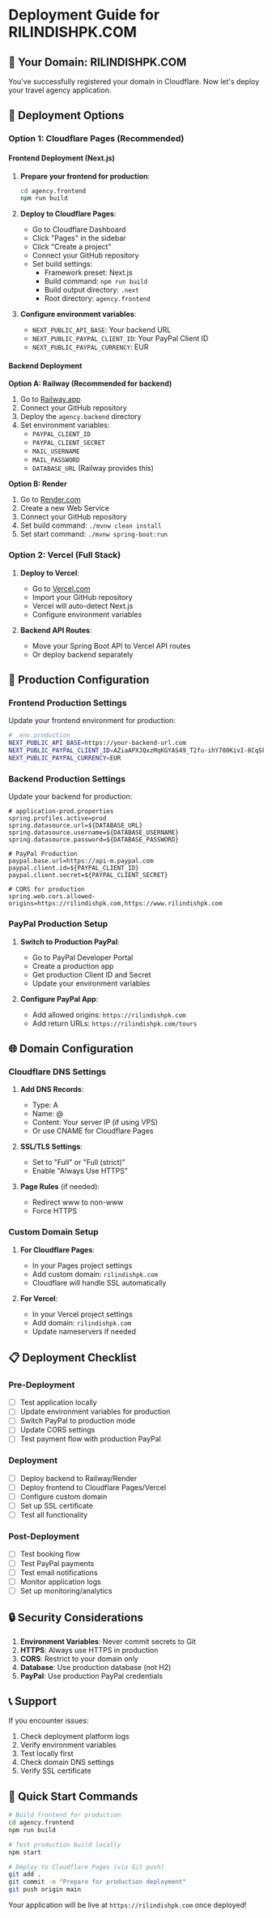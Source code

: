 # Deployment Guide for RILINDISHPK.COM

## 🎯 **Your Domain: RILINDISHPK.COM**

You've successfully registered your domain in Cloudflare. Now let's deploy your travel agency application.

## 🚀 **Deployment Options**

### **Option 1: Cloudflare Pages (Recommended)**

#### **Frontend Deployment (Next.js)**

1. **Prepare your frontend for production**:
   ```bash
   cd agency.frontend
   npm run build
   ```

2. **Deploy to Cloudflare Pages**:
   - Go to Cloudflare Dashboard
   - Click "Pages" in the sidebar
   - Click "Create a project"
   - Connect your GitHub repository
   - Set build settings:
     - Framework preset: Next.js
     - Build command: `npm run build`
     - Build output directory: `.next`
     - Root directory: `agency.frontend`

3. **Configure environment variables**:
   - `NEXT_PUBLIC_API_BASE`: Your backend URL
   - `NEXT_PUBLIC_PAYPAL_CLIENT_ID`: Your PayPal Client ID
   - `NEXT_PUBLIC_PAYPAL_CURRENCY`: EUR

#### **Backend Deployment**

**Option A: Railway (Recommended for backend)**
1. Go to [Railway.app](https://railway.app/)
2. Connect your GitHub repository
3. Deploy the `agency.backend` directory
4. Set environment variables:
   - `PAYPAL_CLIENT_ID`
   - `PAYPAL_CLIENT_SECRET`
   - `MAIL_USERNAME`
   - `MAIL_PASSWORD`
   - `DATABASE_URL` (Railway provides this)

**Option B: Render**
1. Go to [Render.com](https://render.com/)
2. Create a new Web Service
3. Connect your GitHub repository
4. Set build command: `./mvnw clean install`
5. Set start command: `./mvnw spring-boot:run`

### **Option 2: Vercel (Full Stack)**

1. **Deploy to Vercel**:
   - Go to [Vercel.com](https://vercel.com/)
   - Import your GitHub repository
   - Vercel will auto-detect Next.js
   - Configure environment variables

2. **Backend API Routes**:
   - Move your Spring Boot API to Vercel API routes
   - Or deploy backend separately

## 🔧 **Production Configuration**

### **Frontend Production Settings**

Update your frontend environment for production:

```bash
# .env.production
NEXT_PUBLIC_API_BASE=https://your-backend-url.com
NEXT_PUBLIC_PAYPAL_CLIENT_ID=AZiaAPXJQxzMqKGYAS49_T2fu-ihY700KivI-8CqSkusYh48ee-9MXH-fszfpBhwkW9UjUjj8fraw99U
NEXT_PUBLIC_PAYPAL_CURRENCY=EUR
```

### **Backend Production Settings**

Update your backend for production:

```properties
# application-prod.properties
spring.profiles.active=prod
spring.datasource.url=${DATABASE_URL}
spring.datasource.username=${DATABASE_USERNAME}
spring.datasource.password=${DATABASE_PASSWORD}

# PayPal Production
paypal.base.url=https://api-m.paypal.com
paypal.client.id=${PAYPAL_CLIENT_ID}
paypal.client.secret=${PAYPAL_CLIENT_SECRET}

# CORS for production
spring.web.cors.allowed-origins=https://rilindishpk.com,https://www.rilindishpk.com
```

### **PayPal Production Setup**

1. **Switch to Production PayPal**:
   - Go to PayPal Developer Portal
   - Create a production app
   - Get production Client ID and Secret
   - Update your environment variables

2. **Configure PayPal App**:
   - Add allowed origins: `https://rilindishpk.com`
   - Add return URLs: `https://rilindishpk.com/tours`

## 🌐 **Domain Configuration**

### **Cloudflare DNS Settings**

1. **Add DNS Records**:
   - Type: A
   - Name: @
   - Content: Your server IP (if using VPS)
   - Or use CNAME for Cloudflare Pages

2. **SSL/TLS Settings**:
   - Set to "Full" or "Full (strict)"
   - Enable "Always Use HTTPS"

3. **Page Rules** (if needed):
   - Redirect www to non-www
   - Force HTTPS

### **Custom Domain Setup**

1. **For Cloudflare Pages**:
   - In your Pages project settings
   - Add custom domain: `rilindishpk.com`
   - Cloudflare will handle SSL automatically

2. **For Vercel**:
   - In your Vercel project settings
   - Add domain: `rilindishpk.com`
   - Update nameservers if needed

## 📋 **Deployment Checklist**

### **Pre-Deployment**
- [ ] Test application locally
- [ ] Update environment variables for production
- [ ] Switch PayPal to production mode
- [ ] Update CORS settings
- [ ] Test payment flow with production PayPal

### **Deployment**
- [ ] Deploy backend to Railway/Render
- [ ] Deploy frontend to Cloudflare Pages/Vercel
- [ ] Configure custom domain
- [ ] Set up SSL certificate
- [ ] Test all functionality

### **Post-Deployment**
- [ ] Test booking flow
- [ ] Test PayPal payments
- [ ] Test email notifications
- [ ] Monitor application logs
- [ ] Set up monitoring/analytics

## 🔒 **Security Considerations**

1. **Environment Variables**: Never commit secrets to Git
2. **HTTPS**: Always use HTTPS in production
3. **CORS**: Restrict to your domain only
4. **Database**: Use production database (not H2)
5. **PayPal**: Use production PayPal credentials

## 📞 **Support**

If you encounter issues:
1. Check deployment platform logs
2. Verify environment variables
3. Test locally first
4. Check domain DNS settings
5. Verify SSL certificate

## 🎯 **Quick Start Commands**

```bash
# Build frontend for production
cd agency.frontend
npm run build

# Test production build locally
npm start

# Deploy to Cloudflare Pages (via Git push)
git add .
git commit -m "Prepare for production deployment"
git push origin main
```

Your application will be live at `https://rilindishpk.com` once deployed! 